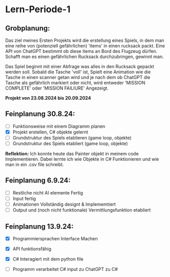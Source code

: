 # Lern-Periode-1

## Grobplanung:

Das ziel meines Ersten Projekts wird die erstellung eines Spiels, in dem man eine reihe von (potenziell gefährlichen) 'items' in einen rucksack packt. Eine API von ChatGPT bestimmt ob diese items an Bord des Flugzeug dürfen. Schafft man es einen gefährlichen Rucksack durchzubringen, gewinnt man.

Das Spiel beginnt mit einer Abfrage was alles in den Rucksack gepackt werden soll. Sobald die Tasche 'voll' ist, Spielt eine Animation wie die Tasche in einen scanner getan wird und je nach dem ob ChatGPT die Tasche als gefährlich markiert oder nicht, wird entweder 'MISSION COMPLETE' oder 'MISSION FAILIURE' Angezeigt.

**Projekt von 23.08.2024 bis 20.09.2024**

## Feinplanung 30.8.24:

- [ ] Funktionsweise mit einem Diagramm planen
- [X] Projekt erstellen, C# objekte gelernt
- [ ] Grundstruktur des Spiels etablieren (game loop, objekte)
- [ ] Grundstruktur des Spiels etabliert (game loop, objekte)

**Reflektion:**
Ich konnte heute das Painter objekt in meinem code Implementieren. Dabei lernte ich wie Objekte in C# Funktionieren und wie man in ein .csv file schreibt.

## Feinplanung 6.9.24:

- [ ] Restliche nicht AI elemente Fertig
- [ ] Input fertig
- [ ] Animationen Vollständig designt & Implememtiert
- [ ] Output und (noch nicht funktionale) Vermittlungsfunktion etabliert

## Feinplanung 13.9.24:
- [X] Programmiersprachen Interface Machen
- [X] API funktionsfähig
- [X] C# Interagiert mit dem python file
- [ ] Programm verarbeitet C# input zu ChatGPT zu C# 
















